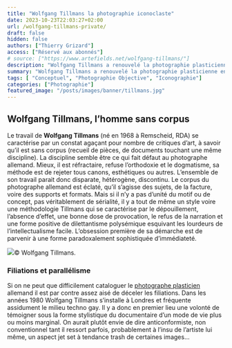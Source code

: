 ```yaml
---
title: "Wolfgang Tillmans la photographie iconoclaste"
date: 2023-10-23T22:03:27+02:00
url: /wolfgang-tillmans-private/
draft: false
hidden: false
authors: ["Thierry Grizard"]
access: ["Réservé aux abonnés"]
# source: ["https://www.artefields.net/wolfgang-tillmans/"]
description: "Wolfgang Tillmans a renouvelé la photographie plasticienne en transgressant les frontières entre les genres et en proposant des accrochages iconoclastes."
summary: "Wolfgang Tillmans a renouvelé la photographie plasticienne en transgressant les frontières entre les genres et en proposant des accrochages iconoclastes."
tags: [ "Conceptuel", "Photographie Objective", "Iconographie"]
categories: ["Photographie"]
featured_image: "/posts/images/banner/tillmans.jpg"
---
```


## Wolfgang Tillmans, l’homme sans corpus

Le travail de **Wolfgang Tillmans** (né en 1968 à Remscheid, RDA) se caractérise par un constat agaçant pour nombre de critiques d’art, à savoir qu’il est sans corpus (recueil de pièces, de documents touchant une même discipline). La discipline semble être ce qui fait défaut au photographe allemand. Mieux, il est réfractaire, refuse l’orthodoxie et le dogmatisme, sa méthode est de rejeter tous canons, esthétiques ou autres. L’ensemble de son travail parait donc disparate, hétérogène, discontinu. Le corpus du photographe allemand est éclaté, qu’il s’agisse des sujets, de la facture, voire des supports et formats. Mais si il n’y a pas d’unité du motif ou de concept, pas véritablement de sérialité, il y a tout de même un style voire une méthodologie Tillmans qui se caractérise par le dépouillement, l’absence d’effet, une bonne dose de provocation, le refus de la narration et une forme positive de dilettantisme polysémique esquivant les lourdeurs de l’intellectualisme facile. L’obsession première de sa démarche est de parvenir à une forme paradoxalement sophistiquée d’immédiateté.

![](/posts/images/tillmans/wolfgang-tillmans-photography-fondation-beyeler-techno-nude-concord.017-12.jpg)© Wolfgang Tillmans.

### Filiations et parallélisme

Si on ne peut que difficilement cataloguer le [photographe plasticien](/photographie-et-art-contemporain/) allemand il est par contre assez aisé de déceler les filiations. Dans les années 1980 Wolfgang Tillmans s’installe à Londres et fréquente assidument le milieu techno gay. Il y a donc en premier lieu une volonté de témoigner sous la forme stylistique du documentaire d’un mode de vie plus ou moins marginal. On aurait plutôt envie de dire anticonformiste, non conventionnel tant il ressort parfois, probablement à l’insu de l’artiste lui même, un aspect jet set à tendance trash de certaines images...
